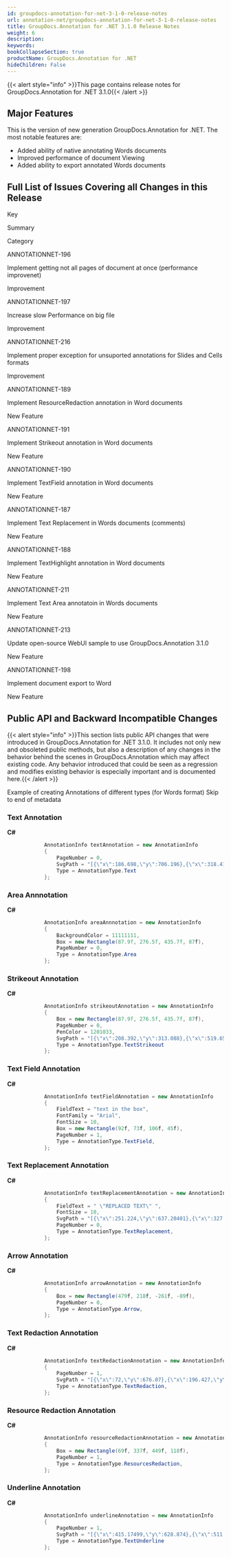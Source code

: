 ```yaml
---
id: groupdocs-annotation-for-net-3-1-0-release-notes
url: annotation-net/groupdocs-annotation-for-net-3-1-0-release-notes
title: GroupDocs.Annotation for .NET 3.1.0 Release Notes
weight: 6
description: 
keywords: 
bookCollapseSection: true
productName: GroupDocs.Annotation for .NET
hideChildren: False
---
```

{{< alert style="info" >}}This page contains release notes for GroupDocs.Annotation for .NET 3.1.0{{< /alert >}}

## Major Features

This is the version of new generation GroupDocs.Annotation for .NET. The most notable features are:

*   Added ability of native annotating Words documents
*   Improved performance of document Viewing
*   Added ability to export annotated Words documents

## Full List of Issues Covering all Changes in this Release

Key

Summary

Category

ANNOTATIONNET-196

Implement getting not all pages of document at once (performance improvenet)

Improvement

ANNOTATIONNET-197

Increase slow Performance on big file

Improvement

ANNOTATIONNET-216

Implement proper exception for unsuported annotations for Slides and Cells formats

Improvement

ANNOTATIONNET-189

Implement ResourceRedaction annotation in Word documents

New Feature

ANNOTATIONNET-191

Implement Strikeout annotation in Word documents

New Feature

ANNOTATIONNET-190

Implement TextField annotation in Word documents

New Feature

ANNOTATIONNET-187

Implement Text Replacement in Words documents (comments)

New Feature

ANNOTATIONNET-188

Implement TextHighlight annotation in Word documents

New Feature

ANNOTATIONNET-211

Implement Text Area annotatoin in Words documents

New Feature

ANNOTATIONNET-213

Update open-source WebUI sample to use GroupDocs.Annotation 3.1.0

New Feature

ANNOTATIONNET-198

Implement document export to Word

New Feature

## Public API and Backward Incompatible Changes

{{< alert style="info" >}}This section lists public API changes that were introduced in GroupDocs.Annotation for .NET 3.1.0. It includes not only new and obsoleted public methods, but also a description of any changes in the behavior behind the scenes in GroupDocs.Annotation which may affect existing code. Any behavior introduced that could be seen as a regression and modifies existing behavior is especially important and is documented here.{{< /alert >}}

Example of creating Annotations of different types (for Words format) Skip to end of metadata

### Text Annotation

**C#**

```csharp
            AnnotationInfo textAnnotation = new AnnotationInfo
            {
                PageNumber = 0,
                SvgPath = "[{\"x\":186.698,\"y\":706.196},{\"x\":318.41201,\"y\":706.196},{\"x\":186.698,\"y\":697.196},{\"x\":318.41201,\"y\":697.196}]",
                Type = AnnotationType.Text
            };

```

### Area Annnotation

**C#**

```csharp
            AnnotationInfo areaAnnnotation = new AnnotationInfo
            {
                BackgroundColor = 11111111,
                Box = new Rectangle(87.9f, 276.5f, 435.7f, 87f),
                PageNumber = 0,
                Type = AnnotationType.Area
            };

```

### Strikeout Annotation

**C#**

```csharp
            AnnotationInfo strikeoutAnnotation = new AnnotationInfo
            {
                Box = new Rectangle(87.9f, 276.5f, 435.7f, 87f),
                PageNumber = 0,
                PenColor = 1201033,
                SvgPath = "[{\"x\":208.392,\"y\":313.088},{\"x\":519.659,\"y\":313.088},{\"x\":208.392,\"y\":304.088},{\"x\":519.659,\"y\":304.088}]",
                Type = AnnotationType.TextStrikeout
            };

```

### Text Field Annotation

**C#**

```csharp
            AnnotationInfo textFieldAnnotation = new AnnotationInfo
            {
                FieldText = "text in the box",
                FontFamily = "Arial",
                FontSize = 10,
                Box = new Rectangle(92f, 73f, 106f, 45f),
                PageNumber = 1,
                Type = AnnotationType.TextField,
            };

```

### Text Replacement Annotation

**C#**

```csharp
            AnnotationInfo textReplacementAnnotation = new AnnotationInfo
            {
                FieldText = " \"REPLACED TEXT\" ",
                FontSize = 10,
                SvgPath = "[{\"x\":251.224,\"y\":637.20401},{\"x\":327.89,\"y\":637.20401},{\"x\":251.224,\"y\":628.20401},{\"x\":327.89,\"y\":628.20401}]",
                PageNumber = 0,
                Type = AnnotationType.TextReplacement,
            };

```

### Arrow Annotation

**C#**

```csharp
            AnnotationInfo arrowAnnotation = new AnnotationInfo
            {
                Box = new Rectangle(479f, 218f, -261f, -89f),
                PageNumber = 0,
                Type = AnnotationType.Arrow,
            };

```

### Text Redaction Annotation

**C#**

```csharp
            AnnotationInfo textRedactionAnnotation = new AnnotationInfo
            {
                PageNumber = 1,
                SvgPath = "[{\"x\":72,\"y\":676.07},{\"x\":196.427,\"y\":676.074},{\"x\":72,\"y\":662.674},{\"x\":196.427,\"y\":662.674}]",
                Type = AnnotationType.TextRedaction,
            };

```

### Resource Redaction Annotation

**C#**

```csharp
            AnnotationInfo resourceRedactionAnnotation = new AnnotationInfo
            {
                Box = new Rectangle(69f, 337f, 449f, 118f),
                PageNumber = 1,
                Type = AnnotationType.ResourcesRedaction,
            };


```

### Underline Annotation

**C#**

```csharp
            AnnotationInfo underlineAnnotation = new AnnotationInfo
            {
                PageNumber = 1,
                SvgPath = "[{\"x\":415.17499,\"y\":628.874},{\"x\":511.85101,\"y\":628.874},{\"x\":415.17499,\"y\":619.874},{\"x\":511.85101,\"y\":619.874}]",
                Type = AnnotationType.TextUnderline
            };

```
